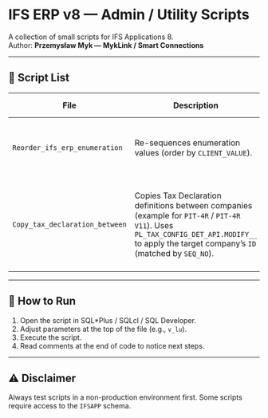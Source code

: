 # IFS ERP v8 — Admin / Utility Scripts

A collection of small scripts for IFS Applications 8.  
Author: **Przemysław Myk — MykLink / Smart Connections**

---

## 📜 Script List

| File | Description | Parameters | Side Effects | Notes |
|------|-------------|------------|--------------|-------|
| `Reorder_ifs_erp_enumeration` | Re-sequences enumeration values (order by `CLIENT_VALUE`). | `v_lu` – LU name of the enumeration. | Commit after each row + `Deploy__` call. | If the enumeration was removed by another user, deploy is skipped. |
| `Copy_tax_declaration_between` | Copies Tax Declaration definitions between companies (example for `PIT-4R` / `PIT-4R V11`). Uses `PL_TAX_CONFIG_DET_API.MODIFY__` to apply the target company’s `ID` (matched by `SEQ_NO`). | `p_config_type_id`, `p_config_id`, `p_target_company`, `p_lang` | Updates via `MODIFY__` (IFS API). | Table: `IFSAPP.PL_TAX_CONFIG_DET`, LU: `PlTaxConfigType`. Assumes the same `SEQ_NO` exists in the target company; adjust if additional fields need copying. Test on non-prod first. |
---

## 🧭 How to Run

1. Open the script in SQL*Plus / SQLcl / SQL Developer.
2. Adjust parameters at the top of the file (e.g., `v_lu`).
3. Execute the script.
4. Read comments at the end of code to notice next steps.

---

## ⚠️ Disclaimer

Always test scripts in a non-production environment first. Some scripts require access to the `IFSAPP` schema.
